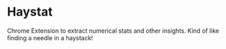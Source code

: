 # Haystat
Chrome Extension to extract numerical stats and other insights. Kind of like finding a needle in a haystack!
